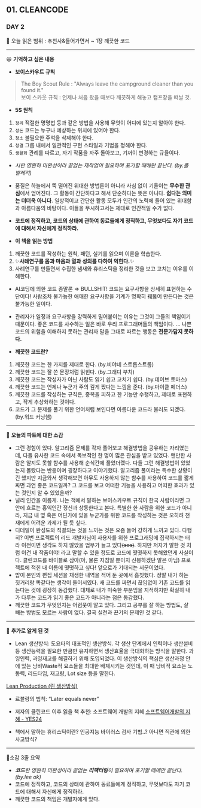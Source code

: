 ## 01. CLEANCODE

### DAY 2

🔖 오늘 읽은 범위 : 추천사&들어가면서 ~ 1장 깨끗한 코드

---

<aside>
   😃 <b>기억하고 싶은 내용</b>
</aside>


- **보이스카우트 규칙**
> The Boy Scout Rule : "Always leave the campground cleaner than you found it."<br>
> 보이 스카웃 규칙 : 언제나 처음 왔을 때보다 깨끗하게 해놓고 캠프장을 떠날 것.

- **5S 원칙**
1. `정리` 적절한 명명법 등과 같은 방법을 사용해 무엇이 어디에 있는지 알아야 한다.
2. `정돈` 코드는 누구나 예상하는 위치에 있어야 한다.
3. `청소` 불필요한 주석을 삭제해야 한다.
4. `청결` 그룹 내에서 일관적인 구현 스타일과 기법을 정해야 한다.
5. `생활화` 관례를 따르고, 자기 작품을 자주 돌아보고, 기꺼이 변경하는 규율이다.

- *시란 영원히 미완성이라 끝없는 재작업이 필요하며 포기할 때에만 끝난다. (by.폴 발레리)*
- 품질은 하늘에서 뚝 떨어진 위대한 방법론이 아니라 사심 없이 기울이는 **무수한 관심**에서 얻어진다. 그 활동이 간단하다고 해서 단순하다는 뜻은 아니다. **쉽다는 의미는 더더욱 아니다.** 일상적이고 간단한 활동 모두가 인간의 노력에 들어 있는 위대함과 아름다움의 바탕이다. 이들을 무시하고서는 제대로 인간적일 수가 없다.
- **코드에 정직하고, 코드의 상태에 관하여 동료들에게 정직하고, 무엇보다도 자기 코드에 대해서 자신에게 정직하라.**

- **이 책을 읽는 방법**
1. 깨끗한 코드를 작성하는 원칙, 패턴, 실기를 읽으며 이론을 학습한다.
2. ✨**사례연구를 몸과 마음과 열과 성의를 다하여 익힌다.**✨
3. 사례연구를 만들면서 수집한 냄새와 휴리스틱을 정리한 것을 보고 고치는 이유를 이해한다.

- AI코딩에 의한 코드 종말론 ⇒ BULLSHIT! 코드는 요구사항을 상세히 표현하는 수단이다! 사람조차 불가능한 애매한 요구사항을 기계가 명확히 꿰뚫어 만든다는 것은 불가능한 일이다.

- 관리자가 일정과 요구사항을 강력하게 밀어붙이는 이유는 그것이 그들의 책임이기 때문이다. 좋은 코드를 사수하는 일은 바로 우리 프로그래머들의 책임이다. ... 나쁜코드의 위험을 이해하지 못하는 관리자 말을 그대로 따르는 행동은 **전문가답지 못하다.**


- **깨끗한 코드란?**
1. 깨끗한 코드는 한 가지를 제대로 한다. (by.비야네 스트롭스트룹)
2. 깨끗한 코드는 잘 쓴 문장처럼 읽힌다. (by.그래디 부치)
3. 깨끗한 코드는 작성자가 아닌 사람도 읽기 쉽고 고치기 쉽다. (by.데이브 토마스)
4. 깨끗한 코드는 언제나 누군가 주의 깊게 짰다는 느낌을 준다. (by.마이클 페더스)
5. 깨끗한 코드를 작성하는 규칙은, 중복을 피하고 한 기능만 수행하고, 제대로 표현하고, 작게 추상화하는 것이다.
6. 코드가 그 문제를 풀기 위한 언어처럼 보인다면 아름다운 코드라 불러도 되겠다. (by.워드 커닝햄)


---

<aside>
🤔 <b>오늘의 파트에 대한 소감</b>
</aside>

- 그런 경험이 있다. 알고리즘 문제를 각자 풀어보고 해결방법을 공유하는 자리였는데, 다들 유사한 코드 속에서 독보적인 한 명이 많은 관심을 받고 있었다. 왠만한 사람은 알지도 못할 함수를 사용해 순식간에 풀었더랬다. 다들 그런 해결방법이 있었는지 몰랐다는 반응이며 굉장하다고 이야기했다. 알고리즘 풀이라는 특수한 상황이긴 했지만 지금와서 생각해보면 아무도 사용하지 않는 함수를 사용하여 코드를 짧게 짜면 과연 좋은 코드일까? 그 코드를 보고 어떠한 기능을 사용하고 어떠한 효과가 있는 것인지 알 수 있었을까?
- 널리 인간을 이롭게. 나는 책에서 말하는 보이스카우트 규칙이 한국 사람이라면 그 안에 흐르는 홍익인간 정신과 상동한다고 본다. 특별한 한 사람을 위한 코드가 아니라, 지금 내 옆 혹은 어딘가에 있을 누군가를 위한 코드를 작성하는 것은 오히려 천재에게 어려운 과제가 될 듯 싶다.
- 디테일이 완성도와 직결되는 것을 느끼는 것은 요즘 들어 강하게 느끼고 있다. 다행히? 이번 프로젝트의 리드 개발자님이 사용자를 위한 프로그래밍에 집착하시는 터라 이전이면 생각도 하지 않았을 업무가 늘고 있다~~(sos)~~. 하지만 저자가 말한 것 처럼 이건 내 작품이야! 라고 말할 수 있을 정도로 코드에 떳떳하지 못해왔던게 사실이다. 클린코드를 바이블로 삼아(아, 물론 지침일 뿐이지 신봉하겠단 말은 아님) 프로젝트에 적힌 내 이름에 떳떳하고 싶다! 앞으로가 기대되는 서문이었다.
- 밥이 본인의 편집 세션을 재생한 내역을 적어 둔 곳에서 흠칫했다. 정말 내가 하는 짓거리랑 똑같다는 생각이 들어서였다. 새 코드를 짜면서 끊임없이 기존 코드를 읽는다는 것에 굉장히 동감했다. 대체로 내가 미숙한 부분임을 지적하지만 확실히 내가 다루는 코드가 읽기 좋은 코드가 아니라는 점은 동감했다.
- 깨끗한 코드가 무엇인지는 어렴풋이 알고 있다. 그리고 공부를 잘 하는 방법도, 살 빼는 방법도 모르는 사람이 없다. 결국 실천과 끈기의 문제인 것 같다.


---

<aside>
🔎 <b>추가로 알게 된 것</b>
</aside>

- Lean 생산방식: 도요타의 대표적인 생산방식. 각 생산 단계에서 인력이나 생산설비 등 생산능력을 필요한 만큼만 유지하면서 생산효율을 극대화하는 방식을 말한다. 과잉인력, 과잉재고를 해결하기 위해 도입되었다. 이 생산방식의 핵심은 생산과정 안에 있는 낭비Waste적 요소들을 최대한 배제시키는 것인데, 이 때 낭비적 요소는 노동력, 리드타임, 재고량, Lot size 등을 말한다.

[Lean Production (린 생산방식)](https://m.blog.naver.com/PostView.naver?isHttpsRedirect=true&blogId=wjn21&logNo=220998004990)

- 르블랑의 법칙: “Later equals never”
- 저자의 클린코드 이후 읽을 책 추천: 소프트웨어 개발의 지혜
[소프트웨어개발의 지혜 - YES24](http://www.yes24.com/Product/Goods/440725)
   
- 책에서 말하는 휴리스틱이란? 인공지능 바이러스 검사 기법..? 아니면 직관에 의한 사고방식?

---

🤟소감 3줄 요약 

- ***코드**란 영원히 미완성이라 끝없는 **리팩터링**이 필요하며 포기할 때에만 끝난다. (by.lee ok)*
- 코드에 정직하고, 코드의 상태에 관하여 동료들에게 정직하고, 무엇보다도 자기 코드에 대해서 자신에게 정직하라.
- 깨끗한 코드의 책임은 개발자에게 있다.
